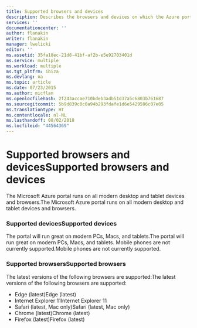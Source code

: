 ```yaml
---
title: Supported browsers and devices
description: Describes the browsers and devices on which the Azure portal will work.
services: ''
documentationcenter: ''
author: flanakin
writer: flanakin
manager: lwelicki
editor: ''
ms.assetid: 35fa18ec-21d8-41bf-af2b-e5e92703401d
ms.service: multiple
ms.workload: multiple
ms.tgt_pltfrm: ibiza
ms.devlang: na
ms.topic: article
ms.date: 07/23/2015
ms.author: micflan
ms.openlocfilehash: 2f243accae710bdeb3adb51d37a5c6803b761687
ms.sourcegitcommit: 5b9d839c0c0a94b293fdafe1d6e5429506c07e05
ms.translationtype: HT
ms.contentlocale: nl-NL
ms.lasthandoff: 08/02/2018
ms.locfileid: "44564369"
---
```

# <a name="supported-browsers-and-devices"></a><span data-ttu-id="c2557-103">Supported browsers and devices</span><span class="sxs-lookup"><span data-stu-id="c2557-103">Supported browsers and devices</span></span>
<span data-ttu-id="c2557-104">The Microsoft Azure portal runs on all modern desktop and tablet devices and browsers.</span><span class="sxs-lookup"><span data-stu-id="c2557-104">The Microsoft Azure portal runs on all modern desktop and tablet devices and browsers.</span></span>

### <a name="supported-devices"></a><span data-ttu-id="c2557-105">Supported devices</span><span class="sxs-lookup"><span data-stu-id="c2557-105">Supported devices</span></span>
<span data-ttu-id="c2557-106">The portal will run great on modern PCs, Macs, and tablets.</span><span class="sxs-lookup"><span data-stu-id="c2557-106">The portal will run great on modern PCs, Macs, and tablets.</span></span> <span data-ttu-id="c2557-107">Mobile phones are not currently supported.</span><span class="sxs-lookup"><span data-stu-id="c2557-107">Mobile phones are not currently supported.</span></span>

### <a name="supported-browsers"></a><span data-ttu-id="c2557-108">Supported browsers</span><span class="sxs-lookup"><span data-stu-id="c2557-108">Supported browsers</span></span>
<span data-ttu-id="c2557-109">The latest versions of the following browsers are supported:</span><span class="sxs-lookup"><span data-stu-id="c2557-109">The latest versions of the following browsers are supported:</span></span>

* <span data-ttu-id="c2557-110">Edge (latest)</span><span class="sxs-lookup"><span data-stu-id="c2557-110">Edge (latest)</span></span>
* <span data-ttu-id="c2557-111">Internet Explorer 11</span><span class="sxs-lookup"><span data-stu-id="c2557-111">Internet Explorer 11</span></span>
* <span data-ttu-id="c2557-112">Safari (latest, Mac only)</span><span class="sxs-lookup"><span data-stu-id="c2557-112">Safari (latest, Mac only)</span></span>
* <span data-ttu-id="c2557-113">Chrome (latest)</span><span class="sxs-lookup"><span data-stu-id="c2557-113">Chrome (latest)</span></span>
* <span data-ttu-id="c2557-114">Firefox (latest)</span><span class="sxs-lookup"><span data-stu-id="c2557-114">Firefox (latest)</span></span>


